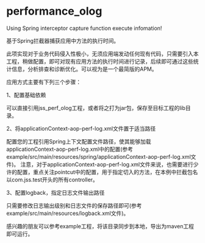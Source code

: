 # performance_olog
Using Spring interceptor capture function execute infomation!

基于Spring拦截器捕获应用中方法的执行时间。

此项实现对于业务代码侵入性极小，无须应用端发动任何现有代码，只需要引入本工程，稍做配置，即可对现有应用方法的执行时间进行记录，后续即可通过这些统计信息，分析排查和诊断优化。可以视为是一个最简版的APM。


应用方式主要有下列三个步骤：

1、配置基础依赖

可以直接引用jss_perf_olog工程，或者将之打为jar包，保存至目标工程的lib目录。

2、将applicationContext-aop-perf-log.xml文件置于适当路径

配置您的工程引用Spring上下文配置文件路径，使其能够加载applicationContext-aop-perf-log.xml中的配置(参考example/src/main/resources/spring/applicationContext-aop-perf-log.xml文件)。
注意，对于applicationContext-aop-perf-log.xml文件来说，也需要进行少许的配置，重点关注pointcut中的配置，用于指定切入的方法，在本例中拦截包名以com.jss.test开头的所有controller。

3、配置logback，指定日志文件输出路径

只需要修改日志输出级别和日志文件的保存路径即可(参考example/src/main/resources/logback.xml文件)。


感兴趣的朋友可以参考example工程，将该目录同步到本地，导出为maven工程即可运行。


